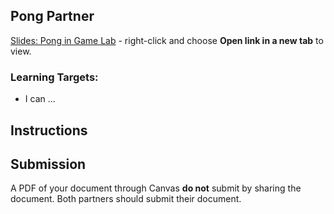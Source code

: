 [//]: # ( <p><iframe src="https://douglasurner.github.io/GDP2/units/0/assignments/U0.3-pong-in-game-lab/U0.3a-pong-partner" width="100%" height="666px"></iframe></p> )

## Pong Partner

[slides]: https://docs.google.com/presentation/d/1TBhl6NRaJ0Olm0RKRoqmUXlS4waE-9QWvWUgpXubbJU/edit?usp=sharing
[template]: https://docs.google.com/document/d/1YmBcfB2fUT19zRuKrtOoiTLxcONC1VEpOX540h3vQ9E/edit?usp=sharing



[Slides: Pong in Game Lab][slides] - right-click and choose **Open link in a new tab** to view.

### Learning Targets:

* I can ...

## Instructions



## Submission

A PDF of your document through Canvas **do not** submit by sharing the document. Both partners should submit their document.
